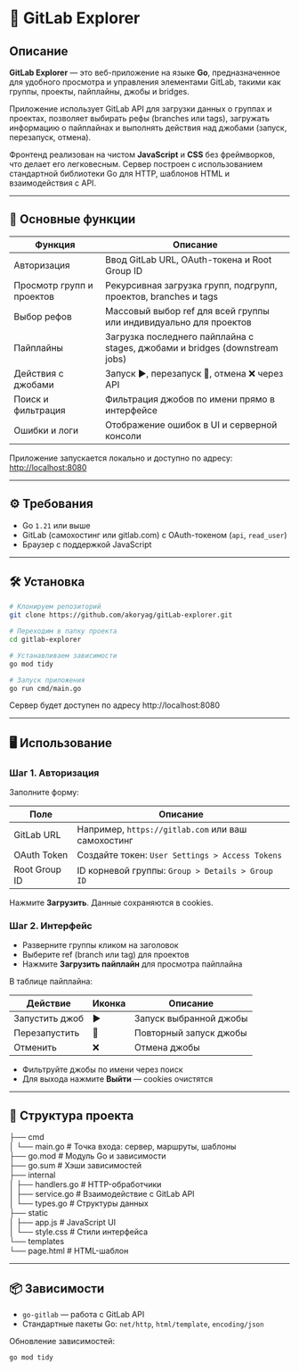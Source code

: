 # 🚀 GitLab Explorer

## Описание
**GitLab Explorer** — это веб-приложение на языке **Go**, предназначенное для удобного просмотра и управления элементами GitLab, такими как группы, проекты, пайплайны, джобы и bridges.  

Приложение использует GitLab API для загрузки данных о группах и проектах, позволяет выбирать рефы (branches или tags), загружать информацию о пайплайнах и выполнять действия над джобами (запуск, перезапуск, отмена).  

Фронтенд реализован на чистом **JavaScript** и **CSS** без фреймворков, что делает его легковесным. Сервер построен с использованием стандартной библиотеки Go для HTTP, шаблонов HTML и взаимодействия с API.

---

## 🔑 Основные функции

| Функция | Описание |
|---------|----------|
| Авторизация | Ввод GitLab URL, OAuth-токена и Root Group ID |
| Просмотр групп и проектов | Рекурсивная загрузка групп, подгрупп, проектов, branches и tags |
| Выбор рефов | Массовый выбор ref для всей группы или индивидуально для проектов |
| Пайплайны | Загрузка последнего пайплайна с stages, джобами и bridges (downstream jobs) |
| Действия с джобами | Запуск ▶️, перезапуск 🔄, отмена ❌ через API |
| Поиск и фильтрация | Фильтрация джобов по имени прямо в интерфейсе |
| Ошибки и логи | Отображение ошибок в UI и серверной консоли |

Приложение запускается локально и доступно по адресу:  
[http://localhost:8080](http://localhost:8080)

---

## ⚙️ Требования

- Go `1.21` или выше
- GitLab (самохостинг или gitlab.com) с OAuth-токеном (`api`, `read_user`)
- Браузер с поддержкой JavaScript

---

## 🛠 Установка

```bash
# Клонируем репозиторий
git clone https://github.com/akoryag/gitLab-explorer.git

# Переходим в папку проекта
cd gitlab-explorer

# Устанавливаем зависимости
go mod tidy

# Запуск приложения
go run cmd/main.go
```
Сервер будет доступен по адресу http://localhost:8080

---

## 🖥 Использование

### Шаг 1. Авторизация

Заполните форму:

| Поле | Описание |
|------|----------|
| GitLab URL | Например, `https://gitlab.com` или ваш самохостинг |
| OAuth Token | Создайте токен: `User Settings > Access Tokens` |
| Root Group ID | ID корневой группы: `Group > Details > Group ID` |

Нажмите **Загрузить**. Данные сохраняются в cookies.

### Шаг 2. Интерфейс

- Разверните группы кликом на заголовок
- Выберите ref (branch или tag) для проектов
- Нажмите **Загрузить пайплайн** для просмотра пайплайна

В таблице пайплайна:

| Действие | Иконка | Описание |
|-----------|--------|----------|
| Запустить джоб | ▶️ | Запуск выбранной джобы |
| Перезапустить | 🔄 | Повторный запуск джобы |
| Отменить | ❌ | Отмена джобы |

- Фильтруйте джобы по имени через поиск
- Для выхода нажмите **Выйти** — cookies очистятся

---

## 📂 Структура проекта

├── cmd  
│ └── main.go # Точка входа: сервер, маршруты, шаблоны  
├── go.mod # Модуль Go и зависимости  
├── go.sum # Хэши зависимостей  
├── internal  
│ ├── handlers.go # HTTP-обработчики  
│ ├── service.go # Взаимодействие с GitLab API  
│ └── types.go # Структуры данных  
├── static  
│ ├── app.js # JavaScript UI  
│ └── style.css # Стили интерфейса  
└── templates  
└── page.html # HTML-шаблон  

---

## 📦 Зависимости

- `go-gitlab` — работа с GitLab API  
- Стандартные пакеты Go: `net/http`, `html/template`, `encoding/json`  

Обновление зависимостей:

```bash
go mod tidy
```
